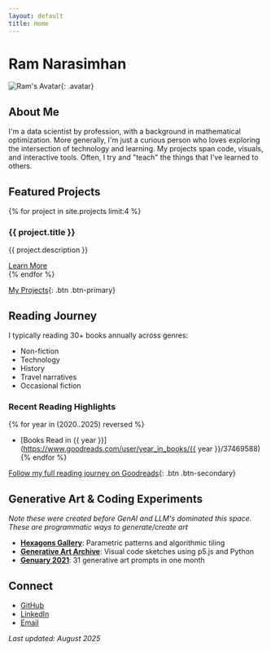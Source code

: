 ```yaml
---
layout: default
title: Home
---
```


# Ram Narasimhan

![Ram's Avatar](https://avatars.githubusercontent.com/Ram-N?size=150){: .avatar}

## About Me

I'm a data scientist by profession, with a background in mathematical optimization. More generally, I'm just a curious person who loves exploring the intersection of technology and learning. My projects span code, visuals, and interactive tools. Often, I try and "teach" the things that I've learned to others.

## Featured Projects

<div class="projects-grid">
{% for project in site.projects limit:4 %}
  <div class="project-card">
    <h3>{{ project.title }}</h3>
    <p>{{ project.description }}</p>
    <a href="{{ project.url }}" class="project-link">Learn More</a>
  </div>
{% endfor %}
</div>

[My Projects](/projects){: .btn .btn-primary}


## Reading Journey

I typically reading 30+ books annually across genres:
- Non-fiction
- Technology
- History
- Travel narratives
- Occasional fiction

### Recent Reading Highlights

{% for year in (2020..2025) reversed %}
- [Books Read in {{ year }}](https://www.goodreads.com/user/year_in_books/{{ year }}/37469588)
{% endfor %}

[Follow my full reading journey on Goodreads](https://www.goodreads.com/user/show/37469588-ramnarasimhan){: .btn .btn-secondary}

## Generative Art & Coding Experiments

*Note these were created before GenAI and LLM's dominated this space. These are programmatic ways to generate/create art*

- **[Hexagons Gallery](https://ram-n.github.io/hexagons-gallery/)**: Parametric patterns and algorithmic tiling
- **[Generative Art Archive](https://github.com/Ram-N/generative_art/blob/master/contact_sheet.md)**: Visual code sketches using p5.js and Python
- **[Genuary 2021](https://ram-n.github.io/Genuary_2021/)**: 31 generative art prompts in one month


## Connect

- [GitHub](https://github.com/Ram-N)
- [LinkedIn](https://linkedin.com/in/yourprofile)
- [Email](mailto:your.email@domain.com)

_Last updated: August 2025_